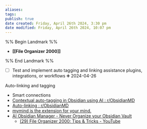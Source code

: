 ```yaml
---
aliases: 
tags: 
publish: true
date created: Friday, April 26th 2024, 3:30 pm
date modified: Friday, April 26th 2024, 10:07 pm
---
```


%% Begin Landmark %%
- **[[File Organizer 2000]]**

%% End Landmark %%

- [ ] Test and implement auto tagging and linking assistance plugins, integrations, or workflows ➕ 2024-04-26

Auto-linking and tagging
- Smart connections
- [Contextual auto-tagging in Obsidian using AI : r/ObsidianMD](https://www.reddit.com/r/ObsidianMD/comments/12c23j7/contextual_autotagging_in_obsidian_using_ai/) 
- [Auto-linking : r/ObsidianMD](https://www.reddit.com/r/ObsidianMD/comments/kdhtw3/autolinking/) 
- [mymind is the extension for your mind.](https://mymind.com/) 
- [AI Obsidian Manager - Never Organize your Obsidian Vault](https://fileorganizer2000.com/) 
	- [(29) File Organizer 2000: Tips & Tricks - YouTube](https://www.youtube.com/playlist?list=PLgRcC-DFR5jdUxbSBuNeymwYTH_FSVxio)
